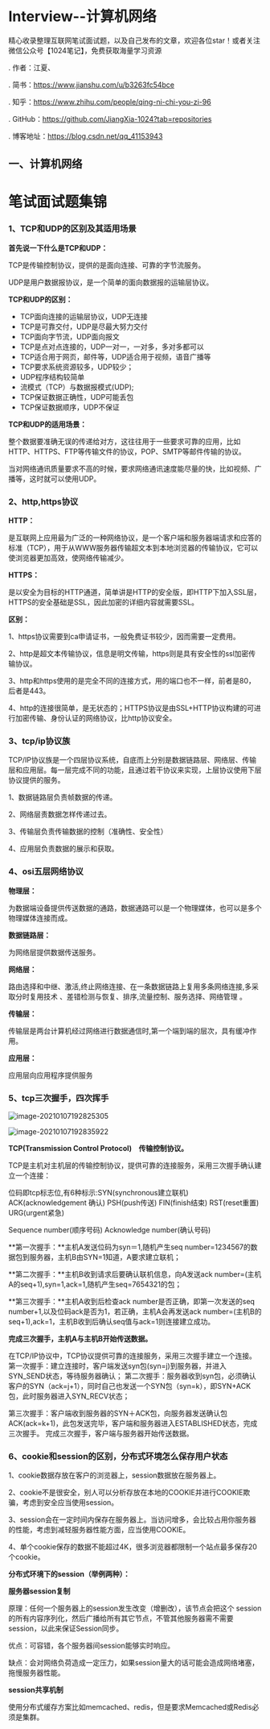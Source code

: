 # Interview--计算机网络

精心收录整理互联网笔试面试题，以及自己发布的文章，欢迎各位star！或者关注微信公众号【1024笔记】，免费获取海量学习资源

. 作者：江夏、

. 简书：https://www.jianshu.com/u/b3263fc54bce

. 知乎：https://www.zhihu.com/people/qing-ni-chi-you-zi-96

. GitHub：https://github.com/JiangXia-1024?tab=repositories

. 博客地址：https://blog.csdn.net/qq_41153943

## 一、计算机网络
# 笔试面试题集锦

### 1、**TCP和UDP的区别及其适用场景**

**首先说一下什么是TCP和UDP：**

TCP是传输控制协议，提供的是面向连接、可靠的字节流服务。

UDP是用户数据报协议，是一个简单的面向数据报的运输层协议。

**TCP和UDP的区别：**

- TCP面向连接的运输层协议，UDP无连接
- TCP是可靠交付，UDP是尽最大努力交付
- TCP面向字节流，UDP面向报文
- TCP是点对点连接的，UDP一对一，一对多，多对多都可以
- TCP适合用于网页，邮件等，UDP适合用于视频，语音广播等
- TCP要求系统资源较多，UDP较少； 
- UDP程序结构较简单 
- 流模式（TCP）与数据报模式(UDP); 
- TCP保证数据正确性，UDP可能丢包 
- TCP保证数据顺序，UDP不保证 

**TCP和UDP的适用场景：**

整个数据要准确无误的传递给对方，这往往用于一些要求可靠的应用，比如HTTP、HTTPS、FTP等传输文件的协议，POP、SMTP等邮件传输的协议。 

当对网络通讯质量要求不高的时候，要求网络通讯速度能尽量的快，比如视频、广播等，这时就可以使用UDP。 

### 2、**http,https协议**

**HTTP：**

是互联网上应用最为广泛的一种网络协议，是一个客户端和服务器端请求和应答的标准（TCP），用于从WWW服务器传输超文本到本地浏览器的传输协议，它可以使浏览器更加高效，使网络传输减少。

**HTTPS：**

是以安全为目标的HTTP通道，简单讲是HTTP的安全版，即HTTP下加入SSL层，HTTPS的安全基础是SSL，因此加密的详细内容就需要SSL。

**区别：**

1、https协议需要到ca申请证书，一般免费证书较少，因而需要一定费用。

2、http是超文本传输协议，信息是明文传输，https则是具有安全性的ssl加密传输协议。

3、http和https使用的是完全不同的连接方式，用的端口也不一样，前者是80，后者是443。

4、http的连接很简单，是无状态的；HTTPS协议是由SSL+HTTP协议构建的可进行加密传输、身份认证的网络协议，比http协议安全。

### 3、**tcp/ip协议族**

TCP/IP协议族是一个四层协议系统，自底而上分别是数据链路层、网络层、传输层和应用层。每一层完成不同的功能，且通过若干协议来实现，上层协议使用下层协议提供的服务。

1、数据链路层负责帧数据的传递。

2、网络层责数据怎样传递过去。

3、传输层负责传输数据的控制（准确性、安全性）

4、应用层负责数据的展示和获取。

### 4、**osi五层网络协议**

**物理层：**

为数据端设备提供传送数据的通路，数据通路可以是一个物理媒体，也可以是多个物理媒体连接而成。

**数据链路层：**

为网络层提供数据传送服务。

**网络层：**

路由选择和中继、激活,终止网络连接、在一条数据链路上复用多条网络连接,多采取分时复用技术 、差错检测与恢复、排序,流量控制、服务选择、网络管理 。

**传输层：**

传输层是两台计算机经过网络进行数据通信时,第一个端到端的层次，具有缓冲作用。

**应用层：**

应用层向应用程序提供服务

### 5、**tcp三次握手，四次挥手**

![image-20210107192825305](C:\Users\Jiang\AppData\Roaming\Typora\typora-user-images\image-20210107192825305.png)

![image-20210107192835922](C:\Users\Jiang\AppData\Roaming\Typora\typora-user-images\image-20210107192835922.png)

**TCP(Transmission Control Protocol)　传输控制协议。**

TCP是主机对主机层的传输控制协议，提供可靠的连接服务，采用三次握手确认建立一个连接：

位码即tcp标志位,有6种标示:SYN(synchronous建立联机) ACK(acknowledgement 确认) PSH(push传送) FIN(finish结束) RST(reset重置) URG(urgent紧急)

Sequence number(顺序号码) Acknowledge number(确认号码)

**第一次握手：**主机A发送位码为syn＝1,随机产生seq number=1234567的数据包到服务器，主机B由SYN=1知道，A要求建立联机；

**第二次握手：**主机B收到请求后要确认联机信息，向A发送ack number=(主机A的seq+1),syn=1,ack=1,随机产生seq=7654321的包；

**第三次握手：**主机A收到后检查ack number是否正确，即第一次发送的seq number+1,以及位码ack是否为1，若正确，主机A会再发送ack number=(主机B的seq+1),ack=1，主机B收到后确认seq值与ack=1则连接建立成功。

**完成三次握手，主机A与主机B开始传送数据。**

在TCP/IP协议中，TCP协议提供可靠的连接服务，采用三次握手建立一个连接。 
第一次握手：建立连接时，客户端发送syn包(syn=j)到服务器，并进入SYN_SEND状态，等待服务器确认； 
第二次握手：服务器收到syn包，必须确认客户的SYN（ack=j+1），同时自己也发送一个SYN包（syn=k），即SYN+ACK包，此时服务器进入SYN_RECV状态； 

第三次握手：客户端收到服务器的SYN＋ACK包，向服务器发送确认包ACK(ack=k+1)，此包发送完毕，客户端和服务器进入ESTABLISHED状态，完成三次握手。 完成三次握手，客户端与服务器开始传送数据。

### 6、**cookie和session的区别，分布式环境怎么保存用户状态**

1、cookie数据存放在客户的浏览器上，session数据放在服务器上。

2、cookie不是很安全，别人可以分析存放在本地的COOKIE并进行COOKIE欺骗，考虑到安全应当使用session。

3、session会在一定时间内保存在服务器上。当访问增多，会比较占用你服务器的性能，考虑到减轻服务器性能方面，应当使用COOKIE。

4、单个cookie保存的数据不能超过4K，很多浏览器都限制一个站点最多保存20个cookie。

**分布式环境下的session（举例两种）：**

**服务器session复制**

原理：任何一个服务器上的session发生改变（增删改），该节点会把这个 session的所有内容序列化，然后广播给所有其它节点，不管其他服务器需不需要session，以此来保证Session同步。

优点：可容错，各个服务器间session能够实时响应。

缺点：会对网络负荷造成一定压力，如果session量大的话可能会造成网络堵塞，拖慢服务器性能。

**session共享机制**

使用分布式缓存方案比如memcached、redis，但是要求Memcached或Redis必须是集群。